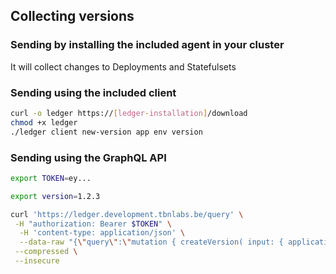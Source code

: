 ## Collecting versions

### Sending by installing the included agent in your cluster

It will collect changes to Deployments and Statefulsets

### Sending using the included client

```bash
curl -o ledger https://[ledger-installation]/download
chmod +x ledger
./ledger client new-version app env version
```

### Sending using the GraphQL API

```bash
export TOKEN=ey...

export version=1.2.3

curl 'https://ledger.development.tbnlabs.be/query' \
 -H "authorization: Bearer $TOKEN" \
  -H 'content-type: application/json' \
  --data-raw "{\"query\":\"mutation { createVersion( input: { application:\\\"$version\\\", environment:\\\"test\\\", version:\\\"$version\\\" } ) { id } }\"}" \
 --compressed \
 --insecure
```
